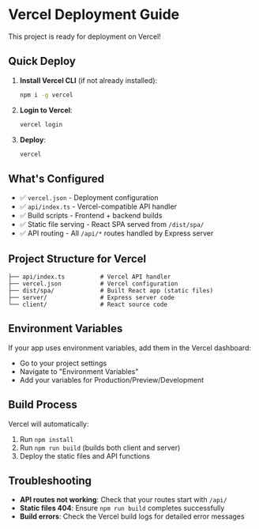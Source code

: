 # Vercel Deployment Guide

This project is ready for deployment on Vercel!

## Quick Deploy

1. **Install Vercel CLI** (if not already installed):

   ```bash
   npm i -g vercel
   ```

2. **Login to Vercel**:

   ```bash
   vercel login
   ```

3. **Deploy**:
   ```bash
   vercel
   ```

## What's Configured

- ✅ `vercel.json` - Deployment configuration
- ✅ `api/index.ts` - Vercel-compatible API handler
- ✅ Build scripts - Frontend + backend builds
- ✅ Static file serving - React SPA served from `/dist/spa/`
- ✅ API routing - All `/api/*` routes handled by Express server

## Project Structure for Vercel

```
├── api/index.ts          # Vercel API handler
├── vercel.json           # Vercel configuration
├── dist/spa/             # Built React app (static files)
├── server/               # Express server code
└── client/               # React source code
```

## Environment Variables

If your app uses environment variables, add them in the Vercel dashboard:

- Go to your project settings
- Navigate to "Environment Variables"
- Add your variables for Production/Preview/Development

## Build Process

Vercel will automatically:

1. Run `npm install`
2. Run `npm run build` (builds both client and server)
3. Deploy the static files and API functions

## Troubleshooting

- **API routes not working**: Check that your routes start with `/api/`
- **Static files 404**: Ensure `npm run build` completes successfully
- **Build errors**: Check the Vercel build logs for detailed error messages
